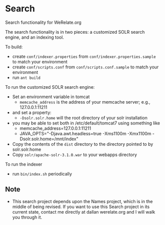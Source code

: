 Search
======

Search functionality for WeRelate.org

The search functionality is in two pieces: a customized SOLR search engine, and an indexing tool.

To build:
* create `conf/indexer.properties` from `conf/indexer.properties.sample` to match your environment
* create `conf/scripts.conf` from `conf/scripts.conf.sample` to match your environment
* run `ant build`

To run the customized SOLR search engine:
* Set an environment variable in tomcat
    * `memcache_address` is the address of your memcache server; e.g., 127.0.0.1:11211
* and set a property:
    * `-Dsolr.solr.home` will the root directory of your solr installation
* you may be able to set both in /etc/default/tomcat7 using something like
    * memcache_address=127.0.0.1:11211
    * JAVA_OPTS="-Djava.awt.headless=true -Xms1100m -Xmx1100m -Dsolr.solr.home=/mnt/index"
* Copy the contents of the `dist` directory to the directory pointed to by solr.solr.home
* Copy `solr/apache-solr-3.1.0.war` to your webapps directory

To run the indexer
* run `bin/index.sh` periodically

Note
----
* This search project depends upon the Names project, which is in the middle of being revised. If you want to use this
Search project in its current state, contact me directly at dallan werelate.org and I will walk you through it.
